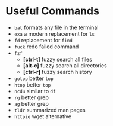 # Useful Commands

- `bat` formats any file in the terminal
- `exa` a modern replacement for `ls`
- `fd` replacement for `find`
- `fuck` redo failed command
- `fzf`
  - **[ctrl-t]** fuzzy search all files
  - **[alt-c]** fuzzy search all directories
  - **[ctrl-r]** fuzzy search history
- `gotop` better `top`
- `htop` better `top`
- `ncdu` similar to `df`
- `rg` better grep
- `ag` better grep
- `tldr` summarized man pages
- `httpie` wget alternative

